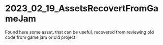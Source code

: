 # 2023_02_19_AssetsRecovertFromGameJam
Found here some asset, that can be useful, recovered from reviewing old code from game jam or old project. 
